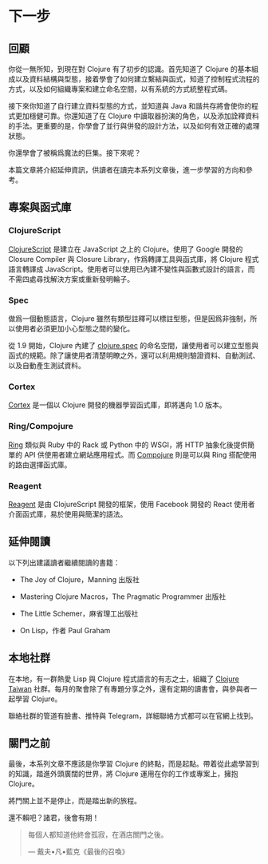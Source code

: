 # 下一步

## 回顧

你從一無所知，到現在對 Clojure 有了初步的認識。首先知道了 Clojure 的基本組成以及資料結構與型態，接着學會了如何建立繫結與函式，知道了控制程式流程的方式，以及如何組織專案和建立命名空間，以有系統的方式統整程式碼。

接下來你知道了自行建立資料型態的方式，並知道與 Java 和諧共存將會使你的程式更加穩健可靠。你還知道了在 Clojure 中讀取器扮演的角色，以及添加詮釋資料的手法。更重要的是，你學會了並行與併發的設計方法，以及如何有效正確的處理狀態。

你還學會了被稱爲魔法的巨集。接下來呢？

本篇文章將介紹延伸資訊，供讀者在讀完本系列文章後，進一步學習的方向和參考。

## 專案與函式庫

### ClojureScript

[ClojureScript](https://goo.gl/bqVg9E) 是建立在 JavaScript 之上的 Clojure。使用了 Google 開發的 Closure Compiler 與 Closure Library，作爲轉譯工具與函式庫，將 Clojure 程式語言轉譯成 JavaScript。使用者可以使用已內建不變性與函數式設計的語言，而不需四處尋找解決方案或重新發明輪子。

### Spec

做爲一個動態語言，Clojure 雖然有類型註釋可以標註型態，但是因爲非強制，所以使用者必須更加小心型態之間的變化。

從 1.9 開始，Clojure 內建了 [clojure.spec](https://goo.gl/rMNAKU) 的命名空間，讓使用者可以建立型態與函式的規範。除了讓使用者清楚明瞭之外，還可以利用規則驗證資料、自動測試、以及自動產生測試資料。

### Cortex

[Cortex](https://goo.gl/PAiBHC) 是一個以 Clojure 開發的機器學習函式庫，即將邁向 1.0 版本。

### Ring/Compojure

[Ring](https://goo.gl/vSkKod) 類似與 Ruby 中的 Rack 或 Python 中的 WSGI，將 HTTP 抽象化後提供簡單的 API 供使用者建立網站應用程式。而 [Compojure](https://goo.gl/jzZGj2) 則是可以與 Ring 搭配使用的路由選擇函式庫。

### Reagent

[Reagent](https://goo.gl/2F3RNo) 是由 ClojureScript 開發的框架，使用 Facebook 開發的 React 使用者介面函式庫，易於使用與簡潔的語法。

## 延伸閱讀

以下列出建議讀者繼續閱讀的書籍：

- The Joy of Clojure，Manning 出版社

- Mastering Clojure Macros，The Pragmatic Programmer 出版社

- The Little Schemer，麻省理工出版社

- On Lisp，作者 Paul Graham

## 本地社群

在本地，有一群熱愛 Lisp 與 Clojure 程式語言的有志之士，組織了 [Clojure Taiwan](https://clojure.tw/) 社群。每月的聚會除了有專題分享之外，還有定期的讀書會，與參與者一起學習 Clojure。

聯絡社群的管道有臉書、推特與 Telegram，詳細聯絡方式都可以在官網上找到。

## 關門之前

最後，本系列文章不應該是你學習 Clojure 的終點，而是起點。帶着從此處學習到的知識，踏進外頭廣闊的世界，將 Clojure 運用在你的工作或專案上，擁抱 Clojure。

將門關上並不是停止，而是踏出新的旅程。

還不賴吧？諸君，後會有期！

> 每個人都知道他終會孤寂，在酒店關門之後。
>
> — 戴夫•凡•藍克《最後的召喚》
